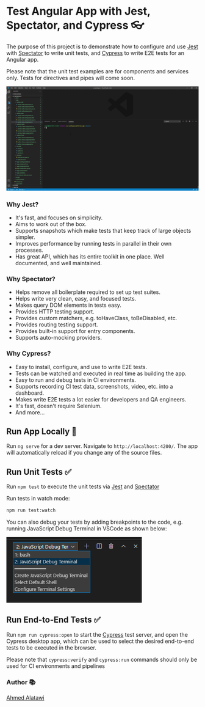 # Test Angular App with Jest, Spectator, and Cypress :eyeglasses:

The purpose of this project is to demonstrate how to configure and use [Jest](https://jestjs.io/) with [Spectator](https://ngneat.github.io/spectator/) to write unit tests, and [Cypress](https://www.cypress.io/) to write E2E tests for an Angular app. 

Please note that the unit test examples are for components and services only. Tests for directives and pipes will come soon.

![](./images/jest-and-spectator.gif)

### Why Jest?
* It's fast, and focuses on simplicity.
* Aims to work out of the box.
* Supports snapshots which make tests that keep track of large objects simpler.
* Improves performance by running tests in parallel in their own processes.
* Has great API, which has its entire toolkit in one place. Well documented,  and well maintained.

### Why Spectator?
* Helps remove all boilerplate required to set up test suites.
* Helps write very clean, easy, and focused tests.
* Makes query DOM elements in tests easy.
* Provides HTTP testing support.
* Provides custom matchers, e.g. toHaveClass, toBeDisabled, etc.
* Provides routing testing support.
* Provides built-in support for entry components.
* Supports auto-mocking providers.

### Why Cypress?
* Easy to install, configure, and use to write E2E tests.
* Tests can be watched and executed in real time as building the app.
* Easy to run and debug tests in CI environments.
* Supports recording CI test data, screenshots, video, etc. into a dashboard.
* Makes write E2E tests a lot easier for developers and QA engineers.
* It's fast, doesn't require Selenium.
* And more...

## Run App Locally :rocket:
Run `ng serve` for a dev server. Navigate to `http://localhost:4200/`. The app will automatically reload if you change any of the source files.

## Run Unit Tests :white_check_mark:
Run `npm test` to execute the unit tests via [Jest](https://jestjs.io/) and [Spectator](https://ngneat.github.io/spectator/)

Run tests in watch mode:
```sh
npm run test:watch
```
You can also debug your tests by adding breakpoints to the code, e.g. running JavaScript Debug Terminal in VSCode as shown below:

![](./images/vs-code-javascript-debug-terminal.png)

## Run End-to-End Tests :white_check_mark:
Run `npm run cypress:open` to start the [Cypress](https://www.cypress.io/) test server, and open the Cypress desktop app, which can be used to select the desired end-to-end tests to be executed in the browser.

Please note that `cypress:verify` and `cypress:run` commands should only be used for CI environments and pipelines

### Author :books:
[Ahmed Alatawi](https://github.com/AhmedAlatawi)
